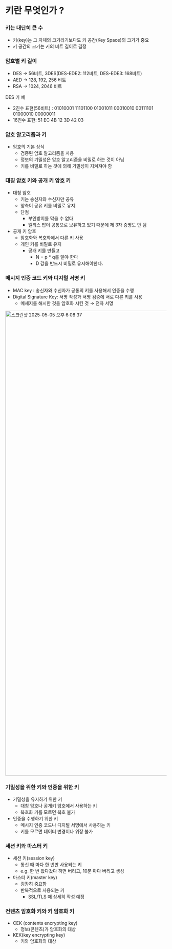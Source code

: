 # 키란 무엇인가 ?


### 키는 대단히 큰 수

- 키(key)는 그 자체의 크기라기보다도 키 공간(Key Space)의 크기가 중요
- 키 공간의 크기는 키의 비트 길이로 결정

### 암호별 키 길이

- DES → 56비트, 3DES(DES-EDE2: 112비트, DES-EDE3: 168비트)
- AED → 128, 192, 256 비트
- RSA → 1024, 2046 비트

DES 키 예

- 2진수 표현(56비트) : 01010001 11101100 01001011 00010010 00111101 01000010 00000011
- 16진수 표현: 51 EC 4B 12 3D 42 03

### 암호 알고리즘과 키

- 암호의 기본 상식
    - 검증된 암호 알고리즘을 사용
    - 정보의 기밀성은 암호 알고리즘을 비밀로 하는 것이 아님
    - 키를 비밀로 하는 것에 의해 기밀성이 지켜져야 함

### 대칭 암호 키와 공개 키 암호 키

- 대칭 암호
    - 키는 송신자와 수신자만 공유
    - 양측이 공유 키를 비밀로 유지
    - 단점
        - 부인방지를 막을 수 없다
        - 엘리스 밥이 공통으로 보유하고 있기 때문에 제 3자 증명도 안 됨
- 공개 키 암호
    - 암호화와 복호화에서 다른 키 사용
    - 개인 키를 비밀로 유지
        - 공개 키를 만들고
            - N = p * q를 알야 한다
            - D 값을 반드시 비밀로 유지해야한다.

### 메시지 인증 코드 키와 디지털 서명 키

- MAC key : 송신자와 수신자가 공통의 키를 사용해서 인증을 수행
- Digital Signature Key: 서명 작성과 서명 검증에 서로 다른 키를 사용
    - 메세지를 해시한 것을 암호화 시킨 것 → 전자 서명
<img width="1446" alt="스크린샷 2025-05-05 오후 6 08 37" src="https://github.com/user-attachments/assets/d5b44c39-84d0-488d-8dcb-b3f3771f0b3d" />

### 기밀성을 위한 키와 인증을 위한 키

- 기밀성을 유지하기 위한 키
    - 대칭 암호나 공개키 암호에서 사용하는 키
    - 복호화 키를 모르면 복호 불가
- 인증을 수행하기 위한 키
    - 메시지 인증 코드나 디지털 서명에서 사용하는 키
    - 키를 모르면 데이터 변경이나 위장 불가

### 세션 키와 마스터 키

- 세션 키(session key)
    - 통신 때 마다 한 번만 사용되는 키
    - e.g. 한 번 왔다갔다 하면 버리고, 10분 마다 버리고 생성
- 마스터 키(master key)
    - 굉장히 중요함
    - 반복적으로 사용되는 키
        - SSL/TLS 때 상세히 작성 예정

### 컨텐츠 암호화 키와 키 암호화 키

- CEK (contents encrypting key)
    - 정보(콘텐츠)가 암호화의 대상
- KEK(key encrypting key)
    - 키와 암호화의 대상
